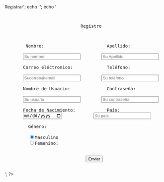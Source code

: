 <?php
echo '<title>Registrar</title>';
echo '<link href="estilo5.css" rel="stylesheet" type="text/css">';
echo '<section> <form name="form1">
<pre> 

                             Registro



        Nombre:                        Apellido:

       <input type="text" name="nombre" placeholder="Su nombre">        <input type="text" name="apellido" placeholder="Su Apellido"> 

       Correo eléctronico:             Teléfono:
     
       <input type="email" name="correo" placeholder="Sucorreo@email">        <input type="tel" name="telefono"placeholder="Su teléfono">

       Nombre de Usuario:              Contraseña:
     
       <input type="text" name="usuario" placeholder="Su usuario">        <input type="password" name="pass" placeholder="Su contraseña">
     
       Fecha de Nacimiento:            País:
       <input type="date" name="fn">            <input type="text" name="pais" placeholder="Su país">
     
         Género: 
        
         <input type="radio" name="sex" value="Masculino" checked>Masculino
         <input type="radio" name="sex" value="Femenino">Femenino:

     
                               <button name "boton" onClick="funcion()">Enviar</button>
                                       
</pre> 
</form> 
</section>
';
?>
